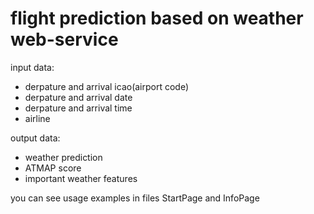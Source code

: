 # flight prediction based on weather web-service

input data:
- derpature and arrival icao(airport code)
- derpature and arrival date 
- derpature and arrival time
- airline

output data:
- weather prediction 
- ATMAP score
- important weather features

you can see usage examples in files
StartPage and InfoPage
